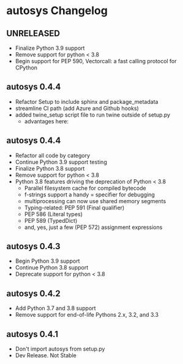 # autosys Changelog

## UNRELEASED

-   Finalize Python 3.9 support
-   Remove support for python < 3.8
-   Begin support for PEP 590, Vectorcall: a fast calling protocol for CPython

## autosys 0.4.4

-   Refactor Setup to include sphinx and package_metadata
-   streamline CI path (add Azure and Github hooks)
-   added twine_setup script file to run twine outside of setup.py
    -   advantages here:

## autosys 0.4.4

-   Refactor all code by category
-   Continue Python 3.9 support testing
-   Finalize Python 3.8 support
-   Remove support for python < 3.8
-   Python 3.8 features driving the deprecation of Python < 3.8
    -   Parallel filesystem cache for compiled bytecode
    -   f-strings support a handy = specifier for debugging
    -   multiprocessing can now use shared memory segments
    -   Typing-related: PEP 591 (Final qualifier)
    -   PEP 586 (Literal types)
    -   PEP 589 (TypedDict)
    -   and, yes, just a few (PEP 572) assignment expressions

## autosys 0.4.3

-   Begin Python 3.9 support
-   Continue Python 3.8 support
-   Deprecate support for python < 3.8

## autosys 0.4.2

-   Add Python 3.7 and 3.8 support
-   Remove support for end-of-life Pythons 2.x, 3.2, and 3.3

## autosys 0.4.1

-   Don't import autosys from setup.py
-   Dev Release. Not Stable
